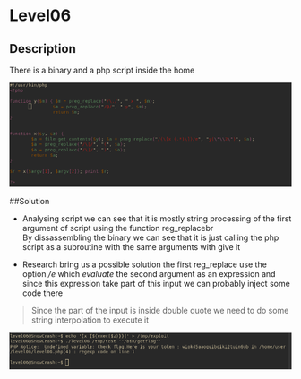 # Level06
## Description
There is a binary and a php script inside the home

![php script](level06_1.png "Regex is such trouble")

##Solution

- Analysing script we can see that it is mostly string processing of the first argument of script using the function reg_replacebr <br>
By dissassembling the binary we can see that it is just calling the php script as a subroutine with the same arguments with give it

- Research bring us a possible solution the first reg_replace use the option */e* which *evaluate* the second argument as an expression and since this expression take part of this input we can probably inject some code there
> Since the part of the input is inside double quote we need to do some string interpolation to execute it

![Applying exploit](level06_3.png "Mom i broke the software")
